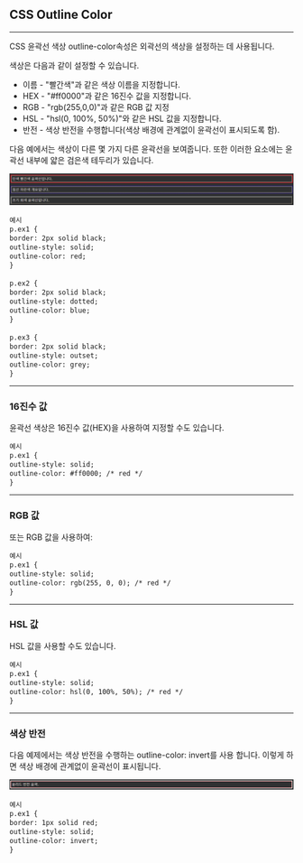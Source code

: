 ## CSS Outline Color

---

CSS 윤곽선 색상
outline-color속성은 외곽선의 색상을 설정하는 데 사용됩니다.

색상은 다음과 같이 설정할 수 있습니다.

- 이름 - "빨간색"과 같은 색상 이름을 지정합니다.
- HEX - "#ff0000"과 같은 16진수 값을 지정합니다.
- RGB - "rgb(255,0,0)"과 같은 RGB 값 지정
- HSL - "hsl(0, 100%, 50%)"와 같은 HSL 값을 지정합니다.
- 반전 - 색상 반전을 수행합니다(색상 배경에 관계없이 윤곽선이 표시되도록 함).

다음 예에서는 색상이 다른 몇 가지 다른 윤곽선을 보여줍니다. 또한 이러한 요소에는 윤곽선 내부에 얇은 검은색 테두리가 있습니다.

<img src='./img/css_outline5.png'>

    예시
    p.ex1 {
    border: 2px solid black;
    outline-style: solid;
    outline-color: red;
    }

    p.ex2 {
    border: 2px solid black;
    outline-style: dotted;
    outline-color: blue;
    }

    p.ex3 {
    border: 2px solid black;
    outline-style: outset;
    outline-color: grey;
    }

---

### 16진수 값

윤곽선 색상은 16진수 값(HEX)을 사용하여 지정할 수도 있습니다.

    예시
    p.ex1 {
    outline-style: solid;
    outline-color: #ff0000; /* red */
    }

---

### RGB 값

또는 RGB 값을 사용하여:

    예시
    p.ex1 {
    outline-style: solid;
    outline-color: rgb(255, 0, 0); /* red */
    }

---

### HSL 값

HSL 값을 사용할 수도 있습니다.

    예시
    p.ex1 {
    outline-style: solid;
    outline-color: hsl(0, 100%, 50%); /* red */
    }

---

### 색상 반전

다음 예제에서는 색상 반전을 수행하는 outline-color: invert를 사용 합니다. 이렇게 하면 색상 배경에 관계없이 윤곽선이 표시됩니다.

<img src='./img/css_outline6.png'>

    예시
    p.ex1 {
    border: 1px solid red;
    outline-style: solid;
    outline-color: invert;
    }
